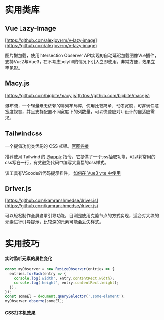 <!--
 * @Author: ShawnPhang
 * @Date: 2022-04-22 15:06:59
 * @Description: 记录一些实用库
 * @LastEditors: ShawnPhang
 * @LastEditTime: 2022-05-13 14:18:57
 * @site: book.palxp.com
-->

# 实用类库

## Vue Lazy-image
[https://github.com/alexjoverm/v-lazy-image](https://github.com/alexjoverm/v-lazy-image)

图片懒加载，使用Intersection Observer API实现的自动延迟加载图像Vue插件，支持Vue2与Vue3，在不考虑polyfill的情况下引入立即使用，非常方便，效果立竿见影。

## Macy.js
[https://github.com/bigbite/macy.js](https://github.com/bigbite/macy.js)

瀑布流，一个轻量级无依赖的排列布局库，使用比较简单，动态宽度，可撑满任意宽度视窗，并且支持配置不同宽度下的列数量，可以快速应对UI设计的自适应需求。


## Tailwindcss
一个提倡功能类优先的 CSS 框架。[官网链接](https://www.tailwindcss.cn/)

推荐使用 Tailwind 的 [@apply](https://www.tailwindcss.cn/docs/extracting-components#apply) 指令，它提供了一个css抽取功能，可以将常用的css写在一行，有效避免代码中编写大篇幅的css样式。

该工具有VScode的代码提示插件。
[如何在 Vue3 vite 中使用](https://tailwindcss.com/docs/guides/vite)

## Driver.js

[https://github.com/kamranahmedse/driver.js](https://github.com/kamranahmedse/driver.js)

可以轻松制作全屏遮罩引导功能，目测是使用克隆节点的方式实现，适合对大块的元素进行引导提示，比较深的元素可能会丢失样式。

# 实用技巧

#### 实时监听元素的属性变化

```js
const myObserver = new ResizeObserver(entries => {
  entries.forEach(entry => {
    console.log('width', entry.contentRect.width);
    console.log('height', entry.contentRect.height);
  });
});
const someEl = document.querySelector('.some-element');
myObserver.observe(someEl);
```

#### CSS打字机效果

